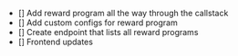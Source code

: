 - [] Add reward program all the way through the callstack
- [] Add custom configs for reward program 
- [] Create endpoint that lists all reward programs
- [] Frontend updates